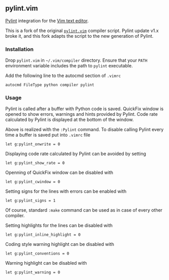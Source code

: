 ## pylint.vim

[Pylint](http://www.pylint.org/) integration for the
[Vim text editor](http://www.vim.org/).

This is a fork of the original
[`pylint.vim`](http://www.vim.org/scripts/script.php?script_id=891) compiler
script.  Pylint update v1.x broke it, and this fork adapts the
script to the new generation of Pylint.

### Installation

Drop `pylint.vim` in `~/.vim/compiler` directory. Ensure that your `PATH`
environment variable includes the path to `pylint` executable.

Add the following line to the autocmd section of `.vimrc`

    autocmd FileType python compiler pylint

### Usage

Pylint is called after a buffer with Python code is saved. QuickFix window is
opened to show errors, warnings and hints provided by Pylint.  Code rate
calculated by Pylint is displayed at the bottom of the window.

Above is realized with the `:Pylint` command. To disable calling Pylint every
time a buffer is saved put into `.vimrc` file

    let g:pylint_onwrite = 0

Displaying code rate calculated by Pylint can be avoided by setting

    let g:pylint_show_rate = 0

Openning of QuickFix window can be disabled with

    let g:pylint_cwindow = 0

Setting signs for the lines with errors can be enabled with

    let g:pylint_signs = 1

Of course, standard `:make` command can be used as in case of every other
compiler.

Setting highlights for the lines can be disabled with

    let g:pylint_inline_highlight = 0

Coding style warning highlight can be disabled with

    let g:pylint_conventions = 0

Warning highlight can be disabled with

    let g:pylint_warning = 0

